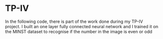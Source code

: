 # TP-IV
In the following code, there is part of the work done during my TP-IV project. I built an one layer fully connected neural network and I trained it on the MINST dataset to recognise if the number in the image is even or odd
